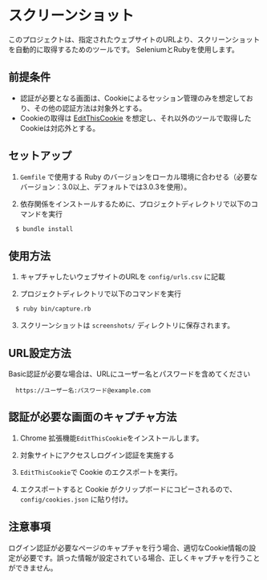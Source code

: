 # スクリーンショット

このプロジェクトは、指定されたウェブサイトのURLより、スクリーンショットを自動的に取得するためのツールです。
SeleniumとRubyを使用します。

## 前提条件

- 認証が必要となる画面は、Cookieによるセッション管理のみを想定しており、その他の認証方法は対象外とする。
- Cookieの取得は [EditThisCookie](https://www.editthiscookie.com/) を想定し、それ以外のツールで取得したCookieは対応外とする。

## セットアップ

1. `Gemfile` で使用する Ruby のバージョンをローカル環境に合わせる（必要なバージョン：3.0以上、デフォルトでは3.0.3を使用）。

2. 依存関係をインストールするために、プロジェクトディレクトリで以下のコマンドを実行
~~~bash
  $ bundle install
~~~

## 使用方法

1. キャプチャしたいウェブサイトのURLを `config/urls.csv` に記載

2. プロジェクトディレクトリで以下のコマンドを実行

~~~bash
  $ ruby bin/capture.rb
~~~

3. スクリーンショットは `screenshots/` ディレクトリに保存されます。


## URL設定方法

Basic認証が必要な場合は、URLにユーザー名とパスワードを含めてください

~~~CSV
  https://ユーザー名:パスワード@example.com
~~~

## 認証が必要な画面のキャプチャ方法

1. Chrome 拡張機能`EditThisCookie`をインストールします。

2. 対象サイトにアクセスしログイン認証を実施する

3. `EditThisCookie`で Cookie のエクスポートを実行。
   
4. エクスポートすると Cookie がクリップボードにコピーされるので、 `config/cookies.json` に貼り付け。

## 注意事項

ログイン認証が必要なページのキャプチャを行う場合、適切なCookie情報の設定が必要です。誤った情報が設定されている場合、正しくキャプチャを行うことができません。
